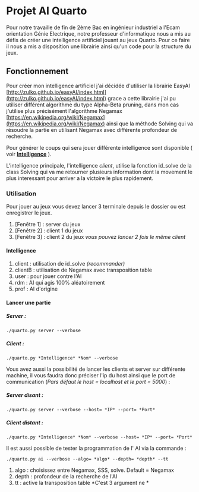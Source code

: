 
# Projet AI Quarto

Pour notre travaille de fin de 2ème Bac en ingénieur industriel a l'Ecam orientation Génie Electrique, notre professeur d'informatique nous a mis au défis de créer une intelligence artificiel jouant au jeux Quarto.
Pour ce faire il nous a mis a disposition une librairie ainsi qu'un code pour la structure du jeux.

## Fonctionnement 

Pour créer mon intelligence artificiel j'ai décidée d'utiliser la librairie EasyAI [http://zulko.github.io/easyAI/index.html](http://zulko.github.io/easyAI/index.html) grace a cette librairie j'ai pu utiliser différent algorithme du type Alpha-Beta pruning, dans mon cas j'utilise plus précisément l'algorithme Negamax [https://en.wikipedia.org/wiki/Negamax](https://en.wikipedia.org/wiki/Negamax) ainsi que la méthode Solving qui va résoudre la partie en utilisant Negamax avec différente profondeur de recherche.

Pour générer le coups qui sera jouer différente intelligence sont disponible ( voir **[Intelligence](https://github.com/victorsmits/ProjetIA#intelligence)** ). 

L'intelligence principale, l'intelligence *client*, utilise la fonction id_solve de la class Solving qui va me retourner plusieurs information dont la movement le plus interessant pour arriver a la victoire le plus rapidement.

### Utilisation

Pour jouer au jeux vous devez lancer 3 terminale depuis le dossier ou est enregistrer le jeux.
 1. [Fenêtre 1] : server du jeux
 2. [Fenêtre 2] : client 1 du jeux
 3. [Fenêtre 3] : client 2 du jeux
*vous pouvez lancer 2 fois le même client*

#### Intelligence
 1. client : utilisation de id_solve *(recommander)*
 2. clientB : utilisation de Negamax avec transposition table
 3. user : pour jouer contre l'AI
 4. rdm : AI qui agis 100% aléatoirement
 5. prof : AI d'origine

#### Lancer une partie 
##### Server :
    ./quarto.py server --verbose

##### Client :
    ./quarto.py *Intelligence* *Nom* --verbose

Vous avez aussi la possibilité de lancer les clients et server sur différente machine, il vous faudra donc préciser l'ip du host ainsi que le port de communication (*Pars défaut le host = localhost et le port = 5000*) :
    
##### Server disant :
    ./quarto.py server --verbose --host= *IP* --port= *Port*

##### Client distant :
    ./quarto.py *Intelligence* *Nom* --verbose --host= *IP* --port= *Port*
Il est aussi possible de tester la programmation de l' AI via la commande :

    ./quarto.py ai --verbose --algo= *algo* --depth= *depth* --tt

 1. algo : choisissez entre Negamax, SSS, solve. Default = Negamax
 2. depth : profondeur de la recherche de l'AI
 3. tt : active la transposition table
*C'est 3 argument ne *

<!--stackedit_data:
eyJoaXN0b3J5IjpbLTE2OTgzNzAyMjcsLTY1NTI3MjgxNSwtMT
Q5MTM0NDM1MCwtMjAzNzUzODMxNSw4OTEzODg3MDEsLTIwNDAy
NjI2MTQsLTIwMjM4Mjc0MTQsODY0NjY5NDA4LDEwMzc2NDk5Mj
YsMTAzNzY0OTkyNiwtMjk3Nzk2MjksLTE3MzM4NDIwNjYsLTE1
MzUyMDEzOTIsLTIxMjgxNjk4NjAsLTMyMzAyNDMwNiwtMTY0OT
k1OTE2NywtNDgzNDc5OTM5LDE2MDAwMjcxMjUsMTUxMzc0Nzc0
OCwxNTEzNzQ3NzQ4XX0=
-->